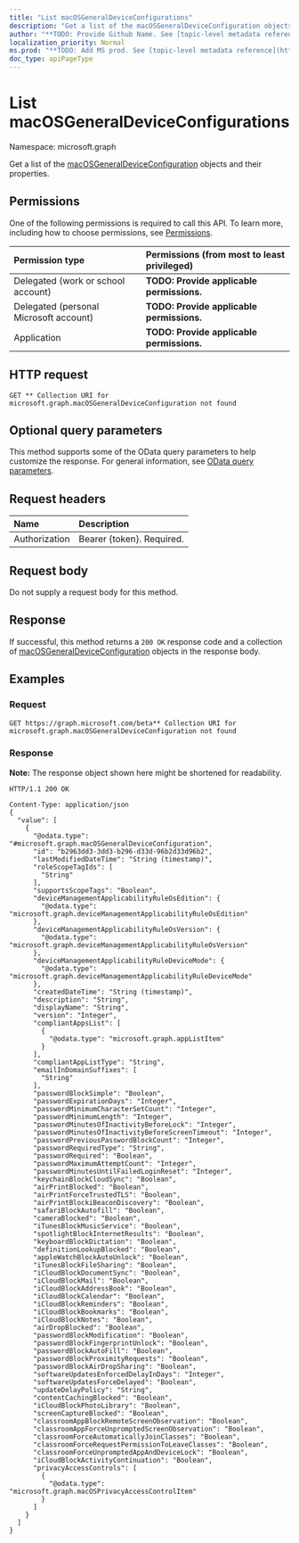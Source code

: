 ```yaml
---
title: "List macOSGeneralDeviceConfigurations"
description: "Get a list of the macOSGeneralDeviceConfiguration objects and their properties."
author: "**TODO: Provide Github Name. See [topic-level metadata reference](https://msgo.azurewebsites.net/add/document/guidelines/metadata.html#topic-level-metadata)**"
localization_priority: Normal
ms.prod: "**TODO: Add MS prod. See [topic-level metadata reference](https://msgo.azurewebsites.net/add/document/guidelines/metadata.html#topic-level-metadata)**"
doc_type: apiPageType
---
```


# List macOSGeneralDeviceConfigurations
Namespace: microsoft.graph

Get a list of the [macOSGeneralDeviceConfiguration](../resources/macosgeneraldeviceconfiguration.md) objects and their properties.

## Permissions
One of the following permissions is required to call this API. To learn more, including how to choose permissions, see [Permissions](/graph/permissions-reference).

|Permission type|Permissions (from most to least privileged)|
|:---|:---|
|Delegated (work or school account)|**TODO: Provide applicable permissions.**|
|Delegated (personal Microsoft account)|**TODO: Provide applicable permissions.**|
|Application|**TODO: Provide applicable permissions.**|

## HTTP request

<!-- {
  "blockType": "ignored"
}
-->
``` http
GET ** Collection URI for microsoft.graph.macOSGeneralDeviceConfiguration not found
```

## Optional query parameters
This method supports some of the OData query parameters to help customize the response. For general information, see [OData query parameters](/graph/query-parameters).

## Request headers
|Name|Description|
|:---|:---|
|Authorization|Bearer {token}. Required.|

## Request body
Do not supply a request body for this method.

## Response

If successful, this method returns a `200 OK` response code and a collection of [macOSGeneralDeviceConfiguration](../resources/macosgeneraldeviceconfiguration.md) objects in the response body.

## Examples

### Request
<!-- {
  "blockType": "request",
  "name": "get_macosgeneraldeviceconfiguration"
}
-->
``` http
GET https://graph.microsoft.com/beta** Collection URI for microsoft.graph.macOSGeneralDeviceConfiguration not found
```


### Response
**Note:** The response object shown here might be shortened for readability.
<!-- {
  "blockType": "response",
  "truncated": true,
  "@odata.type": "Collection(microsoft.graph.macOSGeneralDeviceConfiguration)"
}
-->
``` http
HTTP/1.1 200 OK

Content-Type: application/json
{
  "value": [
    {
      "@odata.type": "#microsoft.graph.macOSGeneralDeviceConfiguration",
      "id": "b2963dd3-3dd3-b296-d33d-96b2d33d96b2",
      "lastModifiedDateTime": "String (timestamp)",
      "roleScopeTagIds": [
        "String"
      ],
      "supportsScopeTags": "Boolean",
      "deviceManagementApplicabilityRuleOsEdition": {
        "@odata.type": "microsoft.graph.deviceManagementApplicabilityRuleOsEdition"
      },
      "deviceManagementApplicabilityRuleOsVersion": {
        "@odata.type": "microsoft.graph.deviceManagementApplicabilityRuleOsVersion"
      },
      "deviceManagementApplicabilityRuleDeviceMode": {
        "@odata.type": "microsoft.graph.deviceManagementApplicabilityRuleDeviceMode"
      },
      "createdDateTime": "String (timestamp)",
      "description": "String",
      "displayName": "String",
      "version": "Integer",
      "compliantAppsList": [
        {
          "@odata.type": "microsoft.graph.appListItem"
        }
      ],
      "compliantAppListType": "String",
      "emailInDomainSuffixes": [
        "String"
      ],
      "passwordBlockSimple": "Boolean",
      "passwordExpirationDays": "Integer",
      "passwordMinimumCharacterSetCount": "Integer",
      "passwordMinimumLength": "Integer",
      "passwordMinutesOfInactivityBeforeLock": "Integer",
      "passwordMinutesOfInactivityBeforeScreenTimeout": "Integer",
      "passwordPreviousPasswordBlockCount": "Integer",
      "passwordRequiredType": "String",
      "passwordRequired": "Boolean",
      "passwordMaximumAttemptCount": "Integer",
      "passwordMinutesUntilFailedLoginReset": "Integer",
      "keychainBlockCloudSync": "Boolean",
      "airPrintBlocked": "Boolean",
      "airPrintForceTrustedTLS": "Boolean",
      "airPrintBlockiBeaconDiscovery": "Boolean",
      "safariBlockAutofill": "Boolean",
      "cameraBlocked": "Boolean",
      "iTunesBlockMusicService": "Boolean",
      "spotlightBlockInternetResults": "Boolean",
      "keyboardBlockDictation": "Boolean",
      "definitionLookupBlocked": "Boolean",
      "appleWatchBlockAutoUnlock": "Boolean",
      "iTunesBlockFileSharing": "Boolean",
      "iCloudBlockDocumentSync": "Boolean",
      "iCloudBlockMail": "Boolean",
      "iCloudBlockAddressBook": "Boolean",
      "iCloudBlockCalendar": "Boolean",
      "iCloudBlockReminders": "Boolean",
      "iCloudBlockBookmarks": "Boolean",
      "iCloudBlockNotes": "Boolean",
      "airDropBlocked": "Boolean",
      "passwordBlockModification": "Boolean",
      "passwordBlockFingerprintUnlock": "Boolean",
      "passwordBlockAutoFill": "Boolean",
      "passwordBlockProximityRequests": "Boolean",
      "passwordBlockAirDropSharing": "Boolean",
      "softwareUpdatesEnforcedDelayInDays": "Integer",
      "softwareUpdatesForceDelayed": "Boolean",
      "updateDelayPolicy": "String",
      "contentCachingBlocked": "Boolean",
      "iCloudBlockPhotoLibrary": "Boolean",
      "screenCaptureBlocked": "Boolean",
      "classroomAppBlockRemoteScreenObservation": "Boolean",
      "classroomAppForceUnpromptedScreenObservation": "Boolean",
      "classroomForceAutomaticallyJoinClasses": "Boolean",
      "classroomForceRequestPermissionToLeaveClasses": "Boolean",
      "classroomForceUnpromptedAppAndDeviceLock": "Boolean",
      "iCloudBlockActivityContinuation": "Boolean",
      "privacyAccessControls": [
        {
          "@odata.type": "microsoft.graph.macOSPrivacyAccessControlItem"
        }
      ]
    }
  ]
}
```


